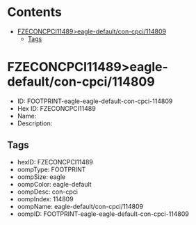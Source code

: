 



Contents
========

* [FZECONCPCI11489>eagle-default/con-cpci/114809](#fzeconcpci11489eagle-defaultcon-cpci114809)
	* [Tags](#tags)

# FZECONCPCI11489>eagle-default/con-cpci/114809

- ID: FOOTPRINT-eagle-eagle-default-con-cpci-114809
- Hex ID: FZECONCPCI11489
- Name: 
- Description: 

## Tags

- hexID: FZECONCPCI11489
- oompType: FOOTPRINT
- oompSize: eagle
- oompColor: eagle-default
- oompDesc: con-cpci
- oompIndex: 114809
- oompName: eagle-default/con-cpci/114809
- oompID: FOOTPRINT-eagle-eagle-default-con-cpci-114809
